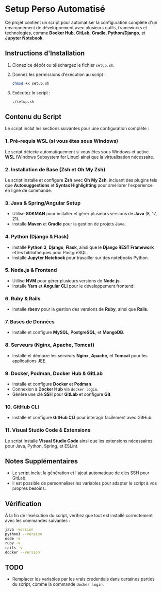 
# Setup Perso Automatisé

Ce projet contient un script pour automatiser la configuration complète d'un environnement de développement avec plusieurs outils, frameworks et technologies, comme **Docker Hub**, **GitLab**, **Gradle**, **Python/Django**, et **Jupyter Notebook**.

## Instructions d'Installation

1. Clonez ce dépôt ou téléchargez le fichier `setup.sh`.
   
2. Donnez les permissions d'exécution au script :
   ```bash
   chmod +x setup.sh
   ```

3. Exécutez le script :
   ```bash
   ./setup.sh
   ```

## Contenu du Script

Le script inclut les sections suivantes pour une configuration complète :

### 1. Pré-requis WSL (si vous êtes sous Windows)

Le script détecte automatiquement si vous êtes sous Windows et active **WSL** (Windows Subsystem for Linux) ainsi que la virtualisation nécessaire.

### 2. Installation de Base (Zsh et Oh My Zsh)

Le script installe et configure **Zsh** avec **Oh My Zsh**, incluant des plugins tels que **Autosuggestions** et **Syntax Highlighting** pour améliorer l'expérience en ligne de commande.

### 3. Java & Spring/Angular Setup

- Utilise **SDKMAN** pour installer et gérer plusieurs versions de **Java** (8, 17, 21).
- Installe **Maven** et **Gradle** pour la gestion de projets Java.

### 4. Python (Django & Flask)

- Installe **Python 3**, **Django**, **Flask**, ainsi que le **Django REST Framework** et les bibliothèques pour PostgreSQL.
- Installe **Jupyter Notebook** pour travailler sur des notebooks Python.

### 5. Node.js & Frontend

- Utilise **NVM** pour gérer plusieurs versions de **Node.js**.
- Installe **Yarn** et **Angular CLI** pour le développement frontend.

### 6. Ruby & Rails

- Installe **rbenv** pour la gestion des versions de **Ruby**, ainsi que **Rails**.

### 7. Bases de Données

- Installe et configure **MySQL**, **PostgreSQL**, et **MongoDB**.

### 8. Serveurs (Nginx, Apache, Tomcat)

- Installe et démarre les serveurs **Nginx**, **Apache**, et **Tomcat** pour les applications JEE.

### 9. Docker, Podman, Docker Hub & GitLab

- Installe et configure **Docker** et **Podman**.
- Connexion à **Docker Hub** via `docker login`.
- Génère une clé **SSH** pour **GitLab** et configure **Git**.

### 10. GitHub CLI

- Installe et configure **GitHub CLI** pour interagir facilement avec GitHub.

### 11. Visual Studio Code & Extensions

Le script installe **Visual Studio Code** ainsi que les extensions nécessaires pour Java, Python, Spring, et ESLint.

## Notes Supplémentaires

- Le script inclut la génération et l'ajout automatique de clés SSH pour GitLab.
- Il est possible de personnaliser les variables pour adapter le script à vos propres besoins.

## Vérification

À la fin de l'exécution du script, vérifiez que tout est installé correctement avec les commandes suivantes :
   ```bash
   java -version
   python3 --version
   node -v
   ruby -v
   rails -v
   docker --version
   ```

## TODO

- Remplacer les variables par les vrais credentials dans certaines parties du script, comme la commande `docker login`.
